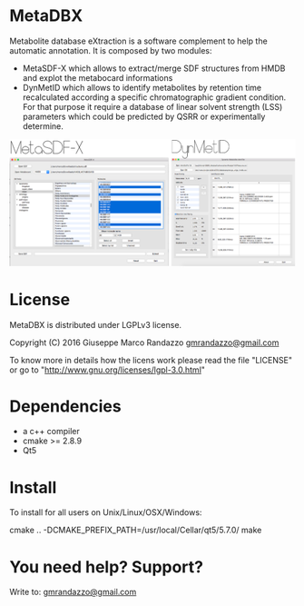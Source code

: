 # MetaDBX

Metabolite database eXtraction is a software complement to help the automatic annotation. 
It is composed by two modules:
- MetaSDF-X which allows to extract/merge SDF structures from HMDB and explot the metabocard informations
- DynMetID which allows to identify metabolites by retention time recalculated according a specific chromatographic gradient condition.
  For that purpose it require a database of linear solvent strength (LSS) parameters which could be predicted by QSRR or experimentally determine.


![ScreenShot](https://github.com/gmrandazzo/MetaDBX/blob/master/screenshot.png)


License
============

MetaDBX is distributed under LGPLv3 license.

Copyright (C) 2016 Giuseppe Marco Randazzo gmrandazzo@gmail.com

To know more in details how the licens work please read the file "LICENSE" or
go to "http://www.gnu.org/licenses/lgpl-3.0.html"


Dependencies
============
- a c++ compiler
- cmake >= 2.8.9
- Qt5



Install
=======

To install for all users on Unix/Linux/OSX/Windows:


cmake .. -DCMAKE_PREFIX_PATH=/usr/local/Cellar/qt5/5.7.0/ 
make


You need help? Support?
=======================

Write to: gmrandazzo@gmail.com






